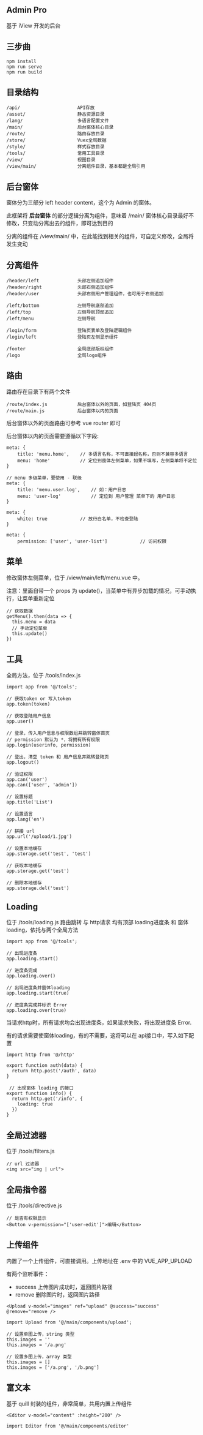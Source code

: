## Admin Pro
基于 iView 开发的后台

## 三步曲
```
npm install
npm run serve
npm run build
```
## 目录结构
```
/api/                     API存放
/asset/                   静态资源目录
/lang/                    多语言配置文件
/main/                    后台窗体核心目录
/route/                   路由存放目录
/store/                   Vuex全局数据
/style/                   样式存放目录
/tools/                   常用工具目录
/view/                    视图目录
/view/main/               分离组件目录，基本都是全局引用
```
## 后台窗体
窗体分为三部分 left header content，这个为 Admin 的窗体。

此框架将 **后台窗体** 的部分逻辑分离为组件，意味着 /main/ 窗体核心目录最好不修改，只变动分离出去的组件，即可达到目的

分离的组件在 /view/main/ 中，在此能找到相关的组件，可自定义修改，全局将发生变动

## 分离组件
```
/header/left              头部左侧追加组件
/header/right             头部右侧追加组件
/header/user              头部右侧用户管理组件，也可用于右侧追加

/left/bottom              左侧导航底部追加
/left/top                 左侧导航顶部追加
/left/menu                左侧导航

/login/form               登陆页表单及登陆逻辑组件
/login/left               登陆页左侧显示组件

/footer                   全局底部版权组件
/logo                     全局logo组件
```

## 路由
路由存在目录下有两个文件
```
/route/index.js           后台窗体以外的页面，如登陆页 404页
/route/main.js            后台窗体以内的页面
```
后台窗体以外的页面路由可参考 vue router 即可

后台窗体以内的页面需要遵循以下字段:
```
meta: {
    title: 'menu.home',    // 多语言名称，不可直接起名称，否则不兼容多语言
    menu: 'home'           // 定位到窗体左侧菜单，如果不填写，左侧菜单将不定位
}

// menu 多级菜单，要使用 - 联级
meta: {
    title: 'menu.user.log',    // 如：用户日志
    menu: 'user-log'           // 定位到 用户管理 菜单下的 用户日志
}

meta: {
    white: true            // 放行白名单，不检查登陆
}

meta: {
    permission: ['user', 'user-list']            // 访问权限

```
## 菜单
修改窗体左侧菜单，位于 /view/main/left/menu.vue 中。

注意：里面自带一个 props 为 update()，当菜单中有异步加载的情况，可手动执行，让菜单重新定位
```
// 获取数据
getMenu().then(data => {
  this.menu = data
  // 手动定位菜单
  this.update()
})
```

## 工具
全局方法，位于 /tools/index.js
```
import app from '@/tools';

// 获取token or 写入token
app.token(token)

// 获取登陆用户信息
app.user()

// 登录，传入用户信息与权限数组并跳转窗体首页
// permission 默认为 *，将拥有所有权限
app.login(userinfo, permission)

// 登出，清空 token 和 用户信息并跳转登陆页
app.logout()

// 验证权限
app.can('user')
app.can(['user', 'admin'])

// 设置标题
app.title('List')

// 设置语言
app.lang('en')

// 拼接 url
app.url('/upload/1.jpg')

// 设置本地缓存
app.storage.set('test', 'test')

// 获取本地缓存
app.storage.get('test')

// 删除本地缓存
app.storage.del('test')
```

## Loading
位于 /tools/loading.js
路由跳转 与 http请求 均有顶部 loading进度条 和 窗体loading，依托与两个全局方法
```
import app from '@/tools';

// 出现进度条
app.loading.start()

// 进度条完成
app.loading.over()

// 出现进度条并窗体loading
app.loading.start(true)

// 进度条完成并标识 Error
app.loading.over(true)
```
当请求http时，所有请求均会出现进度条，如果请求失败，将出现进度条 Error.

有的请求需要使窗体loading，有的不需要，这将可以在 api接口中，写入如下配置
```
import http from '@/http'

export function auth(data) {
  return http.post('/auth', data)
}

 // 出现窗体 loading 的接口
export function info() {
  return http.get('/info', {
    loading: true
  })
}
```

## 全局过滤器
位于 /tools/filters.js
```
// url 过滤器
<img src="img | url">
```

## 全局指令器
位于 /tools/directive.js
```
// 是否有权限显示
<Button v-permission="['user-edit']">编辑</Button>
```

## 上传组件
内置了一个上传组件，可直接调用。上传地址在 .env 中的 VUE_APP_UPLOAD

有两个监听事件：
+ success 上传图片成功时，返回图片路径
+ remove 删除图片时，返回图片路径
```
<Upload v-model="images" ref="upload" @success="success" @remove="remove />

import Upload from '@/main/components/upload';

// 设置单图上传，string 类型
this.images = ''
this.images = '/a.png'

// 设置多图上传，array 类型
this.images = []
this.images = ['/a.png', '/b.png']
```

## 富文本
基于 quill 封装的组件，非常简单，共用内置上传组件
```
<Editor v-model="content" :height="200" />

import Editor from '@/main/components/editor'
```